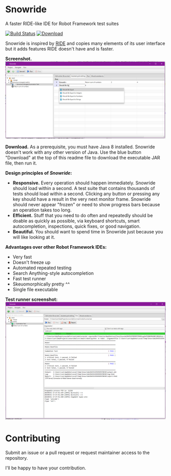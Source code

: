 # Snowride
A faster RIDE-like IDE for Robot Framework test suites 

[![Build Status](https://travis-ci.com/Soothsilver/snowride.svg?branch=master)](https://travis-ci.com/Soothsilver/snowride)
[![Download](https://api.bintray.com/packages/soothsilver/snowride/snowride/images/download.svg?version=1.2.1) ](https://bintray.com/soothsilver/snowride/download_file?file_path=cz%2Fhudecekpetr%2Fsnowride%2Fsnowride%2F1.2.1%2Fsnowride-1.2.1-jar-with-dependencies.jar)

Snowride is inspired by [RIDE](https://github.com/robotframework/RIDE) and copies many elements of its user interface but it adds features RIDE doesn't have and is faster.

**Screenshot.** 
![Screenshot](screenshots/Alpha1.PNG)

**Download.**
As a prerequisite, you must have Java 8 installed. Snowride doesn't work with any other version of Java. Use the blue button "Download" at the top of this readme file to download the executable JAR file, then run it.

**Design principles of *Snowride*:**
* **Responsive.** Every operation should happen immediately. Snowride should load within a second. 
A test suite that contains thousands of tests should load within a second. Clicking any button or pressing any
key should have a result in the very next monitor frame. Snowride should never appear "frozen" or need to show
progress bars because an operation takes too long.
* **Efficient.** Stuff that you need to do often and repeatedly should be doable as quickly as possible, via keyboard
shortcuts, smart autocompletion, inspections, quick fixes, or good navigation.
* **Beautiful.** You should want to spend time in Snowride just because you will like looking at it.

**Advantages over other Robot Framework IDEs:** 
* Very fast 
* Doesn't freeze up
* Automated repeated testing
* Search Anything-style autocompletion
* Fast test runner
* Skeuomorphically pretty ^^
* Single file executable

**Test runner screenshot:**
![Screenshot 2](screenshots/Alpha2.PNG)

# Contributing
Submit an issue or a pull request or request maintainer access to the repository.

I'll be happy to have your contribution.
